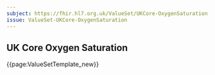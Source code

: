 ```yaml
---
subject: https://fhir.hl7.org.uk/ValueSet/UKCore-OxygenSaturation
issue: ValueSet-UKCore-OxygenSaturation
---
```

## UK Core Oxygen Saturation

{{page:ValueSetTemplate_new}}